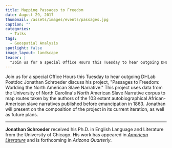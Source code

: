 ```yaml
---
title: Mapping Passages to Freedom
date: August 29, 2017
thumbnail: /assets/images/events/passages.jpg
caption: ""
categories: 
  - Talks
tags:
  - Geospatial Analysis
spotlight: false 
image_layout: landscape
teaser: |
  "Join us for a special Office Hours this Tuesday to hear outgoing DHLab Postdoc Jonathan Schroeder discuss his project, Passages to Freedom: Worlding the North American Slave Narrative. This project..."
---
```


Join us for a special Office Hours this Tuesday to hear outgoing DHLab Postdoc Jonathan Schroeder discuss his project, "Passages to Freedom: Worlding the North American Slave Narrative." This project uses data from the University of North Carolina's North American Slave Narrative corpus to map routes taken by the authors of the 103 extant autobiographical African-American slave narratives published before emancipation in 1863. Jonathan will present on the composition of the project in its current iteration, as well as future plans.

---

**Jonathan Schroeder** received his Ph.D. in English Language and Literature from the University of Chicago. His work has appeared in [*American Literature*](http://americanliterature.dukejournals.org/content/86/3/551.short) and is forthcoming in *Arizona Quarterly*.